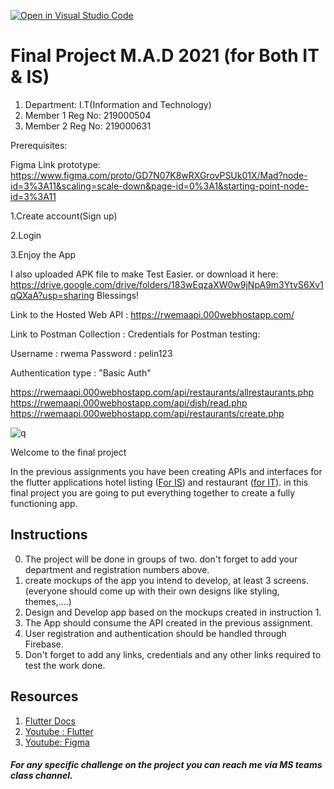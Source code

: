 [![Open in Visual Studio Code](https://classroom.github.com/assets/open-in-vscode-f059dc9a6f8d3a56e377f745f24479a46679e63a5d9fe6f495e02850cd0d8118.svg)](https://classroom.github.com/online_ide?assignment_repo_id=6542172&assignment_repo_type=AssignmentRepo)
# Final Project M.A.D 2021 (for Both IT & IS)

1.  Department: I.T(Information and Technology)
2.  Member 1 Reg No: 219000504
3.  Member 2 Reg No: 219000631

Prerequisites:

Figma Link prototype:
https://www.figma.com/proto/GD7N07K8wRXGrovPSUk01X/Mad?node-id=3%3A11&scaling=scale-down&page-id=0%3A1&starting-point-node-id=3%3A11

1.Create account(Sign up)

2.Login

3.Enjoy the App

I also uploaded APK file to make Test Easier. or download it here: https://drive.google.com/drive/folders/183wEqzaXW0w9jNpA9m3YtvS6Xv1qQXaA?usp=sharing
Blessings!

Link to the Hosted Web API :
https://rwemaapi.000webhostapp.com/

Link to Postman Collection :
Credentials for Postman testing:

Username : rwema
Password : pelin123

Authentication type : "Basic Auth"

https://rwemaapi.000webhostapp.com/api/restaurants/allrestaurants.php
https://rwemaapi.000webhostapp.com/api/dish/read.php
https://rwemaapi.000webhostapp.com/api/restaurants/create.php

![q](https://user-images.githubusercontent.com/52289151/148092000-c9d6c142-8d4d-409b-bb7a-69ca7766e790.JPG)



Welcome to the final project

In the previous assignments you have been creating APIs and interfaces for the flutter applications hotel listing ([For IS](https://github.com/iPelino/mad-assignment-webapi)) and restaurant ([for IT](https://github.com/iPelino/mad-assignment-resto-webapi)).
in this final project you are going to put everything together to create a fully functioning app.




## Instructions
0. The project will be done in groups of two. don't forget to add your department and registration numbers above.
1. create mockups of the app you intend to develop, at least 3 screens. (everyone should come up with their own designs like styling, themes,....)
2. Design and Develop app based on the mockups created in instruction 1.
3. The App should consume the API created in the previous assignment.
4. User registration and authentication should be handled through Firebase.
5. Don't forget to add any links, credentials and any other links required to test the work done.


## Resources

1.  [Flutter Docs](https://flutter.dev/docs)
2.  [Youtube : Flutter](https://www.youtube.com/c/flutterdev)
3.  [Youtube: Figma](https://www.youtube.com/watch?v=PeGfX7W1mJk)


##### For any specific challenge on the project you can reach me via MS teams class channel.
